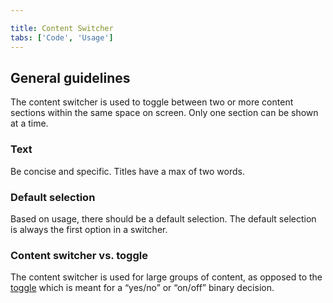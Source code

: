 ```yaml
---

title: Content Switcher
tabs: ['Code', 'Usage']
---
```


## General guidelines

The content switcher is used to toggle between two or more content sections within the same space on screen. Only one section can be shown at a time. 

### Text

Be concise and specific. Titles have a max of two words.

### Default selection

Based on usage, there should be a default selection. The default selection is always the first option in a switcher.

### Content switcher vs. toggle 

The content switcher is used for large groups of content, as opposed to the [toggle](/components/toggle) which is meant for a “yes/no” or “on/off” binary decision.